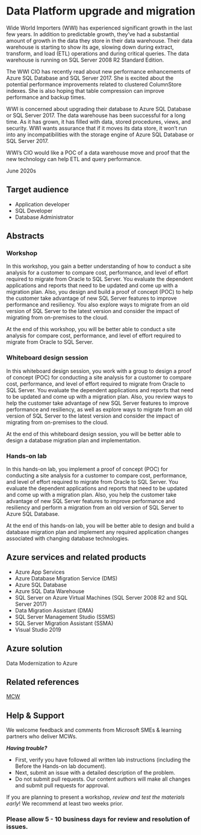 # Data Platform upgrade and migration

Wide World Importers (WWI) has experienced significant growth in the last few years. In addition to predictable growth, they’ve had a substantial amount of growth in the data they store in their data warehouse. Their data warehouse is starting to show its age, slowing down during extract, transform, and load (ETL) operations and during critical queries. The data warehouse is running on SQL Server 2008 R2 Standard Edition.

The WWI CIO has recently read about new performance enhancements of Azure SQL Database and SQL Server 2017. She is excited about the potential performance improvements related to clustered ColumnStore indexes. She is also hoping that table compression can improve performance and backup times.

WWI is concerned about upgrading their database to Azure SQL Database or SQL Server 2017. The data warehouse has been successful for a long time. As it has grown, it has filled with data, stored procedures, views, and security. WWI wants assurance that if it moves its data store, it won’t run into any incompatibilities with the storage engine of Azure SQL Database or SQL Server 2017.

WWI’s CIO would like a POC of a data warehouse move and proof that the new technology can help ETL and query performance.

June 2020s

## Target audience

- Application developer
- SQL Developer
- Database Administrator

## Abstracts

### Workshop

In this workshop, you gain a better understanding of how to conduct a site analysis for a customer to compare cost, performance, and level of effort required to migrate from Oracle to SQL Server. You evaluate the dependent applications and reports that need to be updated and come up with a migration plan. Also, you design and build a proof of concept (POC) to help the customer take advantage of new SQL Server features to improve performance and resiliency. You also explore ways to migrate from an old version of SQL Server to the latest version and consider the impact of migrating from on-premises to the cloud.

At the end of this workshop, you will be better able to conduct a site analysis for compare cost, performance, and level of effort required to migrate from Oracle to SQL Server.

### Whiteboard design session

In this whiteboard design session, you work with a group to design a proof of concept (POC) for conducting a site analysis for a customer to compare cost, performance, and level of effort required to migrate from Oracle to SQL Server. You evaluate the dependent applications and reports that need to be updated and come up with a migration plan. Also, you review ways to help the customer take advantage of new SQL Server features to improve performance and resiliency, as well as explore ways to migrate from an old version of SQL Server to the latest version and consider the impact of migrating from on-premises to the cloud.

At the end of this whiteboard design session, you will be better able to design a database migration plan and implementation.

### Hands-on lab

In this hands-on lab, you implement a proof of concept (POC) for conducting a site analysis for a customer to compare cost, performance, and level of effort required to migrate from Oracle to SQL Server. You evaluate the dependent applications and reports that need to be updated and come up with a migration plan. Also, you help the customer take advantage of new SQL Server features to improve performance and resiliency and perform a migration from an old version of SQL Server to Azure SQL Database.

At the end of this hands-on lab, you will be better able to design and build a database migration plan and implement any required application changes associated with changing database technologies.

## Azure services and related products

- Azure App Services
- Azure Database Migration Service (DMS)
- Azure SQL Database
- Azure SQL Data Warehouse
- SQL Server on Azure Virtual Machines (SQL Server 2008 R2 and SQL Server 2017)
- Data Migration Assistant (DMA)
- SQL Server Management Studio (SSMS)
- SQL Server Migration Assistant (SSMA)
- Visual Studio 2019

## Azure solution

Data Modernization to Azure

## Related references

[MCW](https://github.com/Microsoft/MCW)

## Help & Support

We welcome feedback and comments from Microsoft SMEs & learning partners who deliver MCWs.

**_Having trouble?_**

- First, verify you have followed all written lab instructions (including the Before the Hands-on lab document).
- Next, submit an issue with a detailed description of the problem.
- Do not submit pull requests. Our content authors will make all changes and submit pull requests for approval.

If you are planning to present a workshop, _review and test the materials early_! We recommend at least two weeks prior.

### Please allow 5 - 10 business days for review and resolution of issues.
